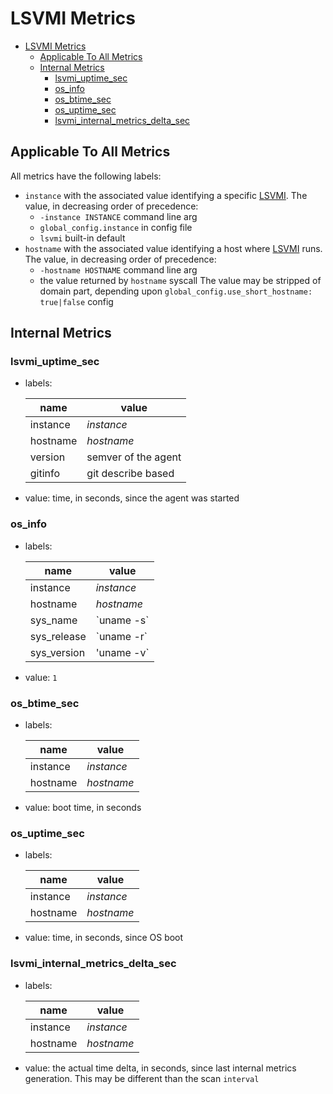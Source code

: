 # LSVMI Metrics

- [LSVMI Metrics](#lsvmi-metrics)
  - [Applicable To All Metrics](#applicable-to-all-metrics)
  - [Internal Metrics](#internal-metrics)
    - [lsvmi_uptime_sec](#lsvmi_uptime_sec)
    - [os_info](#os_info)
    - [os_btime_sec](#os_btime_sec)
    - [os_uptime_sec](#os_uptime_sec)
    - [lsvmi_internal_metrics_delta_sec](#lsvmi_internal_metrics_delta_sec)

## Applicable To All Metrics

All metrics have the following labels:

- `instance` with the associated value identifying a specific [LSVMI](../README.md). The value, in decreasing order of precedence:
  - `-instance INSTANCE` command line arg
  - `global_config.instance` in config file
  - `lsvmi` built-in default
- `hostname` with the associated value identifying a host where [LSVMI](../README.md) runs. The value, in decreasing order of precedence:
  - `-hostname HOSTNAME` command line arg
  - the value returned by `hostname` syscall
  The value may be stripped of domain part, depending upon `global_config.use_short_hostname: true|false` config

## Internal Metrics

### lsvmi_uptime_sec

- labels:

  | name | value |
  | ---   | --- |
  | instance | _instance_ |
  | hostname | _hostname_ |
  | version | semver of the agent |
  | gitinfo | git describe based |

- value: time, in seconds, since the agent was started

### os_info

- labels:

  | name | value |
  | ---   | --- |
  | instance | _instance_ |
  | hostname | _hostname_ |
  | sys_name | \`uname -s\` |
  | sys_release | \`uname -r\` |
  | sys_version | \'uname -v\` |

- value: `1`

### os_btime_sec

- labels:

  | name | value |
  | ---   | --- |
  | instance | _instance_ |
  | hostname | _hostname_ |

- value: boot time, in seconds

### os_uptime_sec

- labels:

  | name | value |
  | ---   | --- |
  | instance | _instance_ |
  | hostname | _hostname_ |

- value: time, in seconds, since OS boot

### lsvmi_internal_metrics_delta_sec

- labels:

  | name | value |
  | ---   | --- |
  | instance | _instance_ |
  | hostname | _hostname_ |

- value: the actual time delta, in seconds, since last internal metrics generation. This may be different than the scan `interval`
